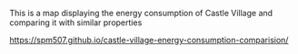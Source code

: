 This is a map displaying the energy consumption of Castle Village and comparing it with similar properties


https://spm507.github.io/castle-village-energy-consumption-comparision/
